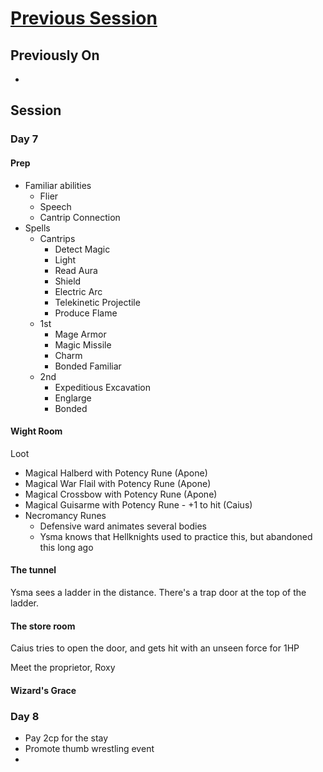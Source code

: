 # [Previous Session](./2020-08-20.md)

## Previously On

- 

## Session

### Day 7

#### Prep

- Familiar abilities
  - Flier
  - Speech
  - Cantrip Connection
- Spells
  - Cantrips
    - Detect Magic
    - Light
    - Read Aura
    - Shield
    - Electric Arc
    - Telekinetic Projectile
    - Produce Flame
  - 1st
    - Mage Armor
    - Magic Missile
    - Charm
    - Bonded Familiar
  - 2nd
    - Expeditious Excavation
    - Englarge
    - Bonded

#### Wight Room

Loot 

- Magical Halberd with Potency Rune (Apone)
- Magical War Flail with Potency Rune (Apone)
- Magical Crossbow with Potency Rune (Apone)
- Magical Guisarme with Potency Rune - +1 to hit (Caius)
- Necromancy Runes
  - Defensive ward animates several bodies
  - Ysma knows that Hellknights used to practice this, but abandoned this long ago

#### The tunnel

Ysma sees a ladder in the distance. There's a trap door at the top of the ladder. 

#### The store room

Caius tries to open the door, and gets hit with an unseen force for 1HP

Meet the proprietor, Roxy

#### Wizard's Grace

### Day 8

- Pay 2cp for the stay
- Promote thumb wrestling event
- 
